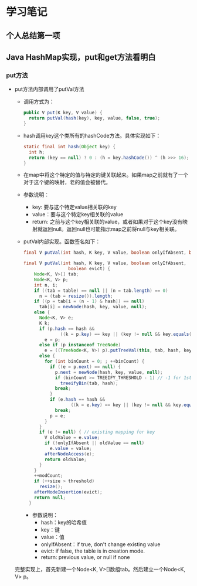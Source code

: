 # 学习笔记

## 个人总结第一项
## Java HashMap实现，put和get方法看明白
### put方法

- put方法内部调用了putVal方法

  - 调用方式为：

    ```java
    public V put(K key, V value) {
      return putVal(hash(key), key, value, false, true);
    }
    ```

  - hash调用key这个类所有的hashCode方法。具体实现如下：

    ```java
    static final int hash(Object key) {
      int h;
      return (key == null) ? 0 : (h = key.hashCode()) ^ (h >>> 16);
    }
    ```

  - 在map中将这个特定的值与特定的键关联起来。如果map之前就有了一个对于这个键的映射，老的值会被替代。

  - 参数说明：

    - key: 要与这个特定value相关联的key
    - value：要与这个特定key相关联的value
    - return: 之前与这个key相关联的value，或者如果对于这个key没有映射就返回null。返回null也可能指示map之前将null与key相关联。

  - putVal内部实现。函数签名如下：

    ```java
    final V putVal(int hash, K key, V value, boolean onlyIfAbsent, boolean evict)
    ```

    ```java
    final V putVal(int hash, K key, V value, boolean onlyIfAbsent,
                     boolean evict) {
        Node<K, V>[] tab;
        Node<K, V> p;
        int n, i;
        if ((tab = table) == null || (n = tab.length) == 0)
          n = (tab = resize()).length;
        if ((p = tab[i = (n - 1) & hash]) == null)
          tab[i] = newNode(hash, key, value, null);
        else {
          Node<K, V> e;
          K k;
          if (p.hash == hash &&
                  ((k = p.key) == key || (key != null && key.equals(k))))
            e = p;
          else if (p instanceof TreeNode)
            e = ((TreeNode<K, V>) p).putTreeVal(this, tab, hash, key, value);
          else {
            for (int binCount = 0; ; ++binCount) {
              if ((e = p.next) == null) {
                p.next = newNode(hash, key, value, null);
                if (binCount >= TREEIFY_THRESHOLD - 1) // -1 for 1st
                  treeifyBin(tab, hash);
                break;
              }
              if (e.hash == hash &&
                      ((k = e.key) == key || (key != null && key.equals(k))))
                break;
              p = e;
            }
          }
          if (e != null) { // existing mapping for key
            V oldValue = e.value;
            if (!onlyIfAbsent || oldValue == null)
              e.value = value;
            afterNodeAccess(e);
            return oldValue;
          }
        }
        ++modCount;
        if (++size > threshold)
          resize();
        afterNodeInsertion(evict);
        return null;
      }
    ```
    - 参数说明：
      - hash：key的哈希值
      - key：键
      - value：值
      - onlyIfAbsent：if true, don't change existing value
      - evict: if false, the table is in creation mode.
      - return: previous value, or null if none

  完整实现上，首先新建一个Node<K, V>[]数组tab。然后建立一个Node<K, V> p。

